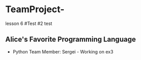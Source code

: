 # TeamProject-
lesson 6
#Test
#2 test
## Alice's Favorite Programming Language 

- Python 
Team Member: Sergei - Working on ex3